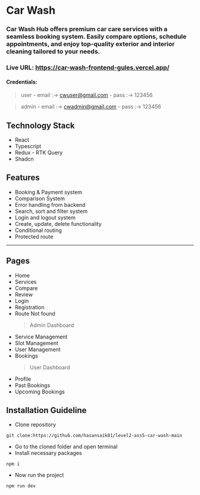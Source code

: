 # Car Wash

### Car Wash Hub offers premium car care services with a seamless booking system. Easily compare options, schedule appointments, and enjoy top-quality exterior and interior cleaning tailored to your needs.

### Live URL: https://car-wash-frontend-gules.vercel.app/

#### Credentials:

> user - email :-> cwuser@gmail.com - pass :-> 123456

> admin - email :-> cwadmin@gmail.com - pass :-> 123456

## Technology Stack

- React
- Typescript
- Redux - RTK Query
- Shadcn

## Features

- Booking & Payment system
- Comparison System
- Error handling from backend
- Search, sort and filter system
- Login and logout system
- Create, update, delete functionality
- Conditional routing
- Protected route

---

## Pages

- Home
- Services
- Compare
- Review
- Login
- Registration
- Route Not found
  > Admin Dashboard
- Service Management
- Slot Management
- User Management
- Bookings
  > User Dashboard
- Profile
- Past Bookings
- Upcoming Bookings

## Installation Guideline

- Clone repository

```
git clone:https://github.com/hasansaik81/level2-ass5-car-wash-main
```

- Go to the cloned folder and open terminal
- Install necessary packages

```
npm i
```

- Now run the project

```
npm run dev
```

